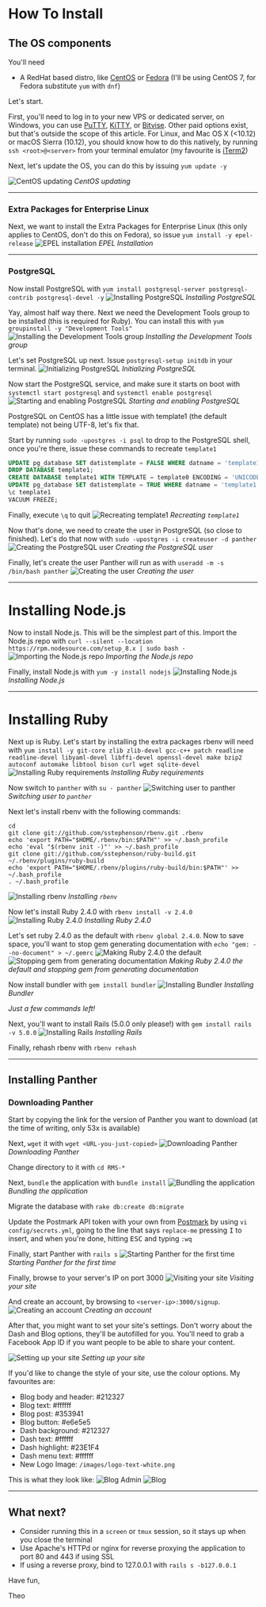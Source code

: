 # How To Install

## The OS components
You'll need
- A RedHat based distro, like [CentOS](https://centos.org) or [Fedora](https://getfedora.org) (I'll be using CentOS 7, for Fedora substitute `yum` with `dnf`)

Let's start.

First, you'll need to log in to your new VPS or dedicated server, on Windows, you can use [PuTTY](https://www.chiark.greenend.org.uk/~sgtatham/putty/latest.html), [KiTTY](http://www.9bis.net/kitty/?page=Download), or [Bitvise](https://www.bitvise.com/download-area). Other paid options exist, but that's outside the scope of this article. For Linux, and Mac OS X (<10.12) or macOS Sierra (10.12), you should know how to do this natively, by running `ssh <root>@<server>` from your terminal emulator (my favourite is [iTerm2](https://www.iterm2.com/))

Next, let's update the OS, you can do this by issuing `yum update -y`

![CentOS updating](https://user-images.githubusercontent.com/9508934/30196631-52f1ba86-94b6-11e7-9502-76f4530879c8.png)
_CentOS updating_

____

### Extra Packages for Enterprise Linux

Next, we want to install the Extra Packages for Enterprise Linux (this only applies to CentOS, don't do this on Fedora), so issue `yum install -y epel-release`
![EPEL installation](https://user-images.githubusercontent.com/9508934/30196755-1e031ada-94b7-11e7-87b5-337436a74d72.png)
_EPEL Installation_

____

### PostgreSQL

Now install PostgreSQL with `yum install postgresql-server postgresql-contrib postgresql-devel -y`
![Installing PostgreSQL](https://user-images.githubusercontent.com/9508934/30196912-44c2117a-94b8-11e7-8ae0-8e43c560ba0c.png)
_Installing PostgreSQL_

Yay, almost half way there. Next we need the Development Tools group to be installed (this is required for Ruby). You can install this with `yum groupinstall -y "Development Tools"`
![Installing the Development Tools group](https://user-images.githubusercontent.com/9508934/30196935-65edec98-94b8-11e7-95d5-046681889677.png)
_Installing the Development Tools group_

Let's set PostgreSQL up next. Issue `postgresql-setup initdb` in your terminal.
![Initializing PostgreSQL](https://user-images.githubusercontent.com/9508934/30196971-d7060e88-94b8-11e7-8ccf-626d79dcdea4.png)
_Initializing PostgreSQL_

Now start the PostgreSQL service, and make sure it starts on boot with `systemctl start postgresql` and `systemctl enable postgresql`
![Starting and enabling PostgreSQL](https://user-images.githubusercontent.com/9508934/30197099-bc7265e8-94b9-11e7-83da-267f35eb5b64.png)
_Starting and enabling PostgreSQL_

PostgreSQL on CentOS has a little issue with template1 (the default template) not being UTF-8, let's fix that.

Start by running `sudo -upostgres -i psql` to drop to the PostgreSQL shell, once you're there, issue these commands to recreate `template1`

```sql
UPDATE pg_database SET datistemplate = FALSE WHERE datname = 'template1';
DROP DATABASE template1;
CREATE DATABASE template1 WITH TEMPLATE = template0 ENCODING = 'UNICODE';
UPDATE pg_database SET datistemplate = TRUE WHERE datname = 'template1';
\c template1
VACUUM FREEZE;
```

Finally, execute `\q` to quit
![Recreating template1](https://user-images.githubusercontent.com/9508934/30197179-391f8aee-94ba-11e7-8252-8ec3c1698d52.png)
_Recreating `template1`_

Now that's done, we need to create the user in PostgreSQL (so close to finished). Let's do that now with `sudo -upostgres -i createuser -d panther`
![Creating the PostgreSQL user](https://user-images.githubusercontent.com/9508934/30197259-cb4cac8a-94ba-11e7-9151-102b9f5d0e09.png)
_Creating the PostgreSQL user_

Finally, let's create the user Panther will run as with `useradd -m -s /bin/bash panther`
![Creating the user](https://user-images.githubusercontent.com/9508934/30197296-f874ce18-94ba-11e7-80ce-5bedd23bdbaa.png)
_Creating the user_

____


# Installing Node.js

Now to install Node.js. This will be the simplest part of this. Import the Node.js repo with `curl --silent --location https://rpm.nodesource.com/setup_8.x | sudo bash -`
![Importing the Node.js repo](https://user-images.githubusercontent.com/9508934/30197789-1a73e1ea-94be-11e7-8695-a6c1dd37b964.png)
_Importing the Node.js repo_

Finally, install Node.js with `yum -y install nodejs`
![Installing Node.js](https://user-images.githubusercontent.com/9508934/30197807-3a39ff14-94be-11e7-807d-5be6dfb53fb6.png)
_Installing Node.js_

____

# Installing Ruby

Next up is Ruby. Let's start by installing the extra packages rbenv will need with `yum install -y git-core zlib zlib-devel gcc-c++ patch readline readline-devel libyaml-devel libffi-devel openssl-devel make bzip2 autoconf automake libtool bison curl wget sqlite-devel`
![Installing Ruby requirements](https://user-images.githubusercontent.com/9508934/30197398-a71160f8-94bb-11e7-95ed-73e5223e8acc.png)
_Installing Ruby requirements_

Now switch to `panther` with `su - panther`
![Switching user to panther](https://user-images.githubusercontent.com/9508934/30197422-c2a5a9a0-94bb-11e7-939a-d0bd7f9f3732.png)
_Switching user to `panther`_

Next let's install rbenv with the following commands:
```shell
cd
git clone git://github.com/sstephenson/rbenv.git .rbenv
echo 'export PATH="$HOME/.rbenv/bin:$PATH"' >> ~/.bash_profile
echo 'eval "$(rbenv init -)"' >> ~/.bash_profile
git clone git://github.com/sstephenson/ruby-build.git ~/.rbenv/plugins/ruby-build
echo 'export PATH="$HOME/.rbenv/plugins/ruby-build/bin:$PATH"' >> ~/.bash_profile
. ~/.bash_profile
```
![Installing rbenv](https://user-images.githubusercontent.com/9508934/30197485-236149e8-94bc-11e7-8e13-5db6923f8ca5.png)
_Installing `rbenv`_

Now let's install Ruby 2.4.0 with `rbenv install -v 2.4.0`
![Installing Ruby 2.4.0](https://user-images.githubusercontent.com/9508934/30197520-59016402-94bc-11e7-8bf8-26a6d730c34b.png)
_Installing Ruby 2.4.0_

Let's set ruby 2.4.0 as the default with `rbenv global 2.4.0`. Now to save space, you'll want to stop gem generating documentation with `echo "gem: --no-document" > ~/.gemrc`
![Making Ruby 2.4.0 the default](https://user-images.githubusercontent.com/9508934/30197680-4c1fa450-94bd-11e7-978c-a887dfdc24b8.png)
![Stopping gem from generating documentation](https://user-images.githubusercontent.com/9508934/30197681-4c22da62-94bd-11e7-887b-e0b91a8bf33a.png)
_Making Ruby 2.4.0 the default and stopping gem from generating documentation_

Now install bundler with `gem install bundler`
![Installing Bundler](https://user-images.githubusercontent.com/9508934/30197710-88a75080-94bd-11e7-9bfe-d6e9e2a4cd16.png)
_Installing Bundler_

_Just a few commands left!_

Next, you'll want to install Rails (5.0.0 only please!) with `gem install rails -v 5.0.0`
![Installing Rails](https://user-images.githubusercontent.com/9508934/30197712-8e7be5de-94bd-11e7-9855-f64e516f07d2.png)
_Installing Rails_

Finally, rehash rbenv with `rbenv rehash`

____

## Installing Panther

### Downloading Panther

Start by copying the link for the version of Panther you want to download (at the time of writing, only 53x is available)

Next, `wget` it with `wget <URL-you-just-copied>`
![Downloading Panther](https://user-images.githubusercontent.com/9508934/30197964-57819af4-94bf-11e7-8604-2da20bc1a543.png)
_Downloading Panther_

Change directory to it with `cd RMS-*`

Next, `bundle` the application with `bundle install`
![Bundling the application](https://user-images.githubusercontent.com/9508934/30198041-b4c29560-94bf-11e7-9dc7-df4b6fe014d0.png)
_Bundling the application_

Migrate the database with `rake db:create db:migrate`

Update the Postmark API token with your own from [Postmark](https://postmarkapp.com) by using `vi config/secrets.yml`, going to the line that says `replace-me` pressing <kbd>I</kbd> to insert, and when you're done, hitting <kbd>ESC</kbd> and typing `:wq`

Finally, start Panther with `rails s`
![Starting Panther for the first time](https://user-images.githubusercontent.com/9508934/30198211-98185b06-94c0-11e7-97fd-83aa89e875ba.png)
_Starting Panther for the first time_

Finally, browse to your server's IP on port 3000
![Visiting your site](https://user-images.githubusercontent.com/9508934/30198237-c362f460-94c0-11e7-9a11-bda19d955643.png)
_Visiting your site_

And create an account, by browsing to `<server-ip>:3000/signup`.
![Creating an account](https://user-images.githubusercontent.com/9508934/30198333-3f695860-94c1-11e7-965b-d78d424e3501.png)
_Creating an account_

After that, you might want to set your site's settings. Don't worry about the Dash and Blog options, they'll be autofilled for you. You'll need to grab a Facebook App ID if you want people to be able to share your content.

![Setting up your site](https://user-images.githubusercontent.com/9508934/30198416-aea2a86c-94c1-11e7-8d8d-bceecf584ef0.png)
_Setting up your site_

If you'd like to change the style of your site, use the colour options. My favourites are:

- Blog body and header: #212327
- Blog text: #ffffff
- Blog post: #353941
- Blog button: #e6e5e5
- Dash background: #212327
- Dash text: #ffffff
- Dash highlight: #23E1F4
- Dash menu text: #ffffff
- New Logo Image: `/images/logo-text-white.png`

This is what they look like:
![Blog Admin](https://user-images.githubusercontent.com/9508934/30198621-bc56d748-94c2-11e7-8751-d3ef9fd0a0ae.png)
![Blog](https://user-images.githubusercontent.com/9508934/30198635-cb7ccd0e-94c2-11e7-9828-68f6d5f8b145.png)

_____

## What next?

- Consider running this in a `screen` or `tmux` session, so it stays up when you close the terminal
- Use Apache's HTTPd or nginx for reverse proxying the application to port 80 and 443 if using SSL
- If using a reverse proxy, bind to 127.0.0.1 with `rails s -b127.0.0.1`

Have fun,

Theo
